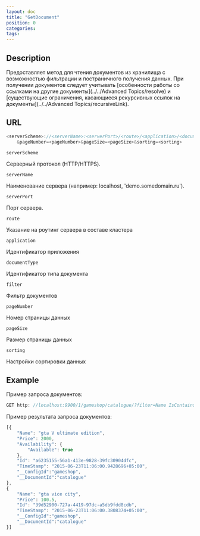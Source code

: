 ```yaml
---
layout: doc
title: "GetDocument"
position: 0
categories: 
tags:
---
```


## Description
Предоставляет метод для чтения документов из хранилища с возможностью фильтрации и постраничного 
получения данных.
При получении документов следует учитывать [особенности работы со ссылками на другие документы](../../Advanced Topics/resolve) и
[существующие ограничения, касающиеся рекурсивных ссылок на документы](../../Advanced Topics/recursiveLink).

## URL
```js
<serverScheme>://<serverName>:<serverPort>/<route>/<application>/<documentType>/?filter=<filter>
	&pageNumber=<pageNumber>&pageSize=<pageSize>&sorting=<sorting>
```

`serverScheme`

Серверный протокол (HTTP/HTTPS).

`serverName`

Наименование сервера (например: localhost, 'demo.somedomain.ru').

`serverPort`

Порт сервера.

`route` 

Указание на роутинг сервера в составе кластера

`application`

Идентификатор приложения

`documentType`

Идентификатор типа документа

`filter`

Фильтр документов

`pageNumber`

Номер страницы данных

`pageSize`

Размер страницы данных

`sorting`

Настройки сортировки данных

## Example

Пример запроса документов:

```js
GET http: //localhost:9900/1/gameshop/catalogue/?filter=Name IsContains gta&pageNumber=0&pageSize=100&sorting=Price descending
```

Пример результата запроса документов:

```js
[{
	"Name": "gta V ultimate edition",
	"Price": 2000,
	"Availability": {
		"Available": true
	},
	"Id": "a6235155-56a1-413e-9828-39fc30904dfc",
	"TimeStamp": "2015-06-23T11:06:00.9428696+05:00",
	"__ConfigId":"gameshop",
	"__DocumentId":"catalogue"	
},
{
	"Name": "gta vice city",
	"Price": 100.5,
	"Id": "39d52900-727a-4419-97dc-a5db9fdd8cdb",
	"TimeStamp": "2015-06-23T11:06:00.3808374+05:00",
	"__ConfigId":"gameshop",
	"__DocumentId":"catalogue"
}]
```
